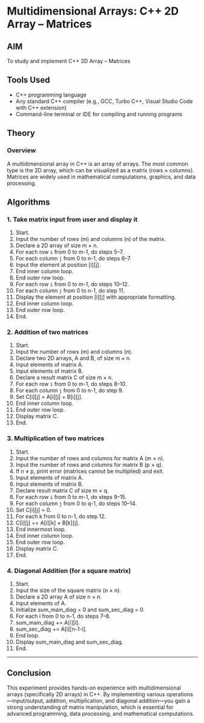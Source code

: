 # Multidimensional Arrays: C++ 2D Array – Matrices

## AIM
To study and implement C++ 2D Array – Matrices

## Tools Used
- C++ programming language
- Any standard C++ compiler (e.g., GCC, Turbo C++, Visual Studio Code with C++ extension)
- Command-line terminal or IDE for compiling and running programs

## Theory

### Overview
A multidimensional array in C++ is an array of arrays. The most common type is the 2D array, which can be visualized as a matrix (rows × columns). Matrices are widely used in mathematical computations, graphics, and data processing.

## Algorithms

### 1. Take matrix input from user and display it

1. Start.
2. Input the number of rows (m) and columns (n) of the matrix.
3. Declare a 2D array of size m × n.
4. For each row `i` from 0 to m-1, do steps 5–7.
5. For each column `j` from 0 to n-1, do steps 6–7.
6. Input the element at position [i][j].
7. End inner column loop.
8. End outer row loop.
9. For each row `i` from 0 to m-1, do steps 10–12.
10. For each column `j` from 0 to n-1, do step 11.
11. Display the element at position [i][j] with appropriate formatting.
12. End inner column loop.
13. End outer row loop.
14. End.

### 2. Addition of two matrices

1. Start.
2. Input the number of rows (m) and columns (n).
3. Declare two 2D arrays, A and B, of size m × n.
4. Input elements of matrix A.
5. Input elements of matrix B.
6. Declare a result matrix C of size m × n.
7. For each row `i` from 0 to m-1, do steps 8–10.
8. For each column `j` from 0 to n-1, do step 9.
9. Set C[i][j] = A[i][j] + B[i][j].
10. End inner column loop.
11. End outer row loop.
12. Display matrix C.
13. End.

### 3. Multiplication of two matrices

1. Start.
2. Input the number of rows and columns for matrix A (m × n).
3. Input the number of rows and columns for matrix B (p × q).
4. If n ≠ p, print error (matrices cannot be multiplied) and exit.
5. Input elements of matrix A.
6. Input elements of matrix B.
7. Declare result matrix C of size m × q.
8. For each row `i` from 0 to m-1, do steps 9–15.
9. For each column `j` from 0 to q-1, do steps 10–14.
10. Set C[i][j] = 0.
11. For each k from 0 to n-1, do step 12.
12. C[i][j] += A[i][k] × B[k][j].
13. End innermost loop.
14. End inner column loop.
15. End outer row loop.
16. Display matrix C.
17. End.

### 4. Diagonal Addition (for a square matrix)

1. Start.
2. Input the size of the square matrix (n × n).
3. Declare a 2D array A of size n × n.
4. Input elements of A.
5. Initialize sum_main_diag = 0 and sum_sec_diag = 0.
6. For each i from 0 to n-1, do steps 7–8.
7. sum_main_diag += A[i][i].
8. sum_sec_diag += A[i][n-1-i].
9. End loop.
10. Display sum_main_diag and sum_sec_diag.
11. End.

---

## Conclusion

This experiment provides hands-on experience with multidimensional arrays (specifically 2D arrays) in C++. By implementing various operations—input/output, addition, multiplication, and diagonal addition—you gain a strong understanding of matrix manipulation, which is essential for advanced programming, data processing, and mathematical computations.
